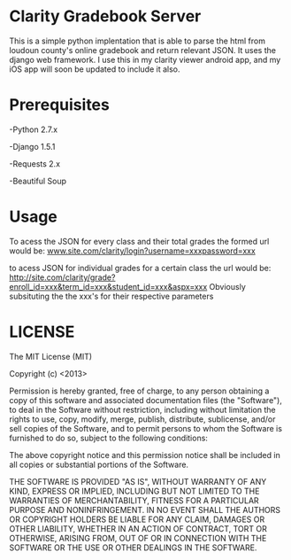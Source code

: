 Clarity Gradebook Server
=============

This is a simple python implentation that is able to parse the html from loudoun county's online gradebook and return relevant JSON. It uses the django web framework. I use this in my clarity viewer android app, and my iOS app will soon be updated to include it also.

Prerequisites
=============
-Python 2.7.x

-Django 1.5.1

-Requests 2.x

-Beautiful Soup

Usage
==============
To acess the JSON for every class and their total grades the formed url would be:
www.site.com/clarity/login?username=xxxpassword=xxx

to acess JSON for individual grades for a certain class the url would be:
http://site.com/clarity/grade?enroll_id=xxx&term_id=xxx&student_id=xxx&aspx=xxx
Obviously subsituting the the xxx's for their respective parameters

LICENSE
==============

The MIT License (MIT)

Copyright (c) <2013> <TJ Corley>

Permission is hereby granted, free of charge, to any person obtaining a copy
of this software and associated documentation files (the "Software"), to deal
in the Software without restriction, including without limitation the rights
to use, copy, modify, merge, publish, distribute, sublicense, and/or sell
copies of the Software, and to permit persons to whom the Software is
furnished to do so, subject to the following conditions:

The above copyright notice and this permission notice shall be included in
all copies or substantial portions of the Software.

THE SOFTWARE IS PROVIDED "AS IS", WITHOUT WARRANTY OF ANY KIND, EXPRESS OR
IMPLIED, INCLUDING BUT NOT LIMITED TO THE WARRANTIES OF MERCHANTABILITY,
FITNESS FOR A PARTICULAR PURPOSE AND NONINFRINGEMENT. IN NO EVENT SHALL THE
AUTHORS OR COPYRIGHT HOLDERS BE LIABLE FOR ANY CLAIM, DAMAGES OR OTHER
LIABILITY, WHETHER IN AN ACTION OF CONTRACT, TORT OR OTHERWISE, ARISING FROM,
OUT OF OR IN CONNECTION WITH THE SOFTWARE OR THE USE OR OTHER DEALINGS IN
THE SOFTWARE.
